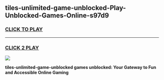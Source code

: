 
## tiles-unlimited-game-unblocked-Play-Unblocked-Games-Online-s97d9
<h3>
<a href="https://premium76.site?title=tiles-unlimited-game-unblocked&ref=25A">CLICK TO PLAY</a></h3>
<hr>

<h3>
<a href="https://premium76.site?title=tiles-unlimited-game-unblocked&ref=25A">CLICK 2 PLAY</a>
  
</h3>

<a href="https://premium76.site?title=tiles-unlimited-game-unblocked&ref=25A"><img src="https://clearcache.store/games.png"></a>


**tiles-unlimited-game-unblocked games unblocked: Your Gateway to Fun and Accessible Online Gaming**
